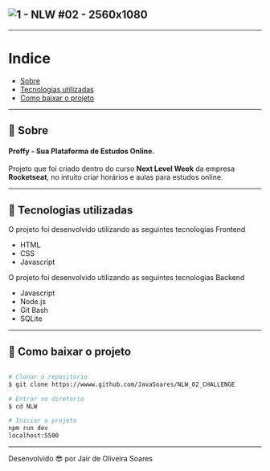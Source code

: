 ![1 - NLW #02 - 2560x1080](https://user-images.githubusercontent.com/64690628/90169841-84f85200-dd75-11ea-9951-df57cbce45c0.jpg)
---

---
# Indice

- [Sobre](#-sobre)
- [Tecnologias utilizadas](#-tecnologias-utilizadas)
- [Como baixar o projeto](#-como-baixar-o-projeto)

---
## 📝 Sobre
#### Proffy - Sua Plataforma de Estudos Online.
Projeto que foi criado dentro do curso **Next Level Week** da empresa **Rocketseat**, no intuito criar horários e aulas para estudos online.

---
## 🚀 Tecnologias utilizadas

O projeto foi desenvolvido utilizando as seguintes tecnologias Frontend

- HTML
- CSS
- Javascript

O projeto foi desenvolvido utilizando as seguintes tecnologias Backend
- Javascript
- Node.js 
- Git Bash 
- SQLite

---
## 📁 Como baixar o projeto

```bash

# Clonar o repositorio
$ git clone https://wwww.github.com/JavaSoares/NLW_02_CHALLENGE

# Entrar no diretorio 
$ cd NLW

# Iniciar o projeto
npm run dev
localhost:5500

```
---
Desenvolvido 😎 por Jair de Oliveira Soares
